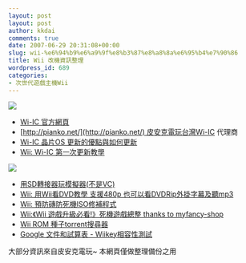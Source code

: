 ```yaml
---
layout: post
layout: post
author: kkdai
comments: true
date: 2007-06-29 20:31:08+00:00
slug: wii-%e6%94%b9%e6%a9%9f%e8%b3%87%e8%a8%8a%e6%95%b4%e7%90%86
title: Wii 改機資訊整理
wordpress_id: 689
categories:
- 次世代遊戲主機Wii
---
```


![](http://www.wi-ic.com.cn/images/product_01.jpg)

  * [Wi-IC 官方網頁](http://www.wi-ic.com.cn/index.html)
  * [http://pianko.net/](http://pianko.net/) 皮安克電玩台灣Wi-IC 代理商
  * [Wi-IC 晶片OS 更新的優點與如何更新](http://tw.page.bid.yahoo.com/tw/auction/1156171705?u=khdiginet)
  * [Wii: Wi-IC 第一次更新教學](http://blog.roodo.com/pianko/archives/3387953.html)

![](http://www.wi-ic.com.cn/images/product_03.jpg)

  * [用SD轉接器玩模擬器(不是VC)](http://blog.roodo.com/pianko/archives/3448131.html)
  * [Wii: 用Wii看DVD教學 支援480p 也可以看DVDRip外掛字幕及聽mp3](http://blog.roodo.com/pianko/archives/3426527.html)
  * [Wii: 預防磚防死機ISO修補程式](http://blog.roodo.com/pianko/archives/3435351.html)
  * [Wii:《Wii 遊戲升級必看!》死機遊戲總整 thanks to myfancy-shop](http://blog.roodo.com/pianko/archives/3382907.html)
  * [Wii ROM 種子torrent搜尋器](http://pipes.yahoo.com/pipes/pipe.info?_id=VO9oAPrQ2xGWXHhOynGbYg)
  * [Google 文件和試算表 - Wiikey相容性測試](http://spreadsheets.google.com/pub?key=psE82DSxBfuUNDy6C_AwyBA)

大部分資訊來自皮安克電玩~ 本網頁僅做整理備份之用
